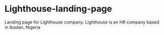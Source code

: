 # Lighthouse-landing-page
Landing page for Lighthouse company. Lighthouse is an HR company based in Ibadan, Nigeria
